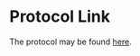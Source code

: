 # Protocol Link

The protocol may be found [here](https://docs.google.com/document/u/1/d/1sPP3qLC81sDHEdeJHzT9CAR0wbXARehZdCriijDB61Y/edit).

